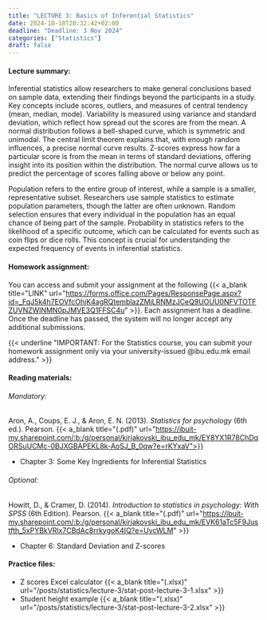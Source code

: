```yaml
---
title: "LECTURE 3: Basics of Inferential Statistics"
date: 2024-10-18T20:32:42+02:00
deadline: "Deadline: 3 Nov 2024"
categories: ["Statistics"]
draft: false
---
```


#### Lecture summary:

Inferential statistics allow researchers to make general conclusions based on sample data, extending their findings beyond the participants in a study. Key concepts include scores, outliers, and measures of central tendency (mean, median, mode). Variability is measured using variance and standard deviation, which reflect how spread out the scores are from the mean. A normal distribution follows a bell-shaped curve, which is symmetric and unimodal. The central limit theorem explains that, with enough random influences, a precise normal curve results. Z-scores express how far a particular score is from the mean in terms of standard deviations, offering insight into its position within the distribution. The normal curve allows us to predict the percentage of scores falling above or below any point.

Population refers to the entire group of interest, while a sample is a smaller, representative subset. Researchers use sample statistics to estimate population parameters, though the latter are often unknown. Random selection ensures that every individual in the population has an equal chance of being part of the sample. Probability in statistics refers to the likelihood of a specific outcome, which can be calculated for events such as coin flips or dice rolls. This concept is crucial for understanding the expected frequency of events in inferential statistics.

#### Homework assignment:

You can access and submit your assignment at the following {{< a_blank title="LINK" url="https://forms.office.com/Pages/ResponsePage.aspx?id=_FqJ5k4h7EOVfcOhjK4agRQtemblazZMjLRNMzJCeQ9UOUU0NFVTOTFZUVNZWlNMN0pJMVE3Q1FFSC4u" >}}. Each assignment has a deadline. Once the deadline has passed, the system will no longer accept any additional submissions.

{{< underline "IMPORTANT: For the Statistics course, you can submit your homework assignment only via your university-issued @ibu.edu.mk email address." >}}

#### Reading materials:

###### Mandatory: 

Aron, A., Coups, E. J., & Aron, E. N. (2013). *Statistics for psychology* (6th ed.). Pearson. {{< a_blank title="(.pdf)" url="https://ibuit-my.sharepoint.com/:b:/g/personal/kirjakovski_ibu_edu_mk/EY8YX1R78ChDqORSuUCMc-0BJXGBAPEKL8k-AoSJ_B_0qw?e=rKYxaV">}}

* Chapter 3: Some Key Ingredients for Inferential  Statistics

###### Optional:

Howitt, D., & Cramer, D. (2014). *Introduction to statistics in psychology: With SPSS* (6th Edition). Pearson. {{< a_blank title="(.pdf)" url="https://ibuit-my.sharepoint.com/:b:/g/personal/kirjakovski_ibu_edu_mk/EVK61aTc5F9Justfth_5xPYBkVRlx7CBdAc8rrkygoK4IQ?e=UvcWLM" >}}

* Chapter 6: Standard Deviation and Z-scores

#### Practice files:

* Z scores Excel calculator {{< a_blank title="(.xlsx)" url="/posts/statistics/lecture-3/stat-post-lecture-3-1.xlsx" >}}
* Student height example {{< a_blank title="(.xlsx)" url="/posts/statistics/lecture-3/stat-post-lecture-3-2.xlsx" >}}
